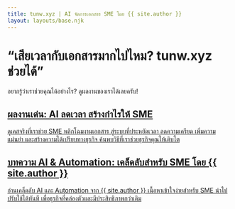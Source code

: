 ```yaml
---
title: tunw.xyz | AI จัดการเอกสาร SME โดย {{ site.author }}
layout: layouts/base.njk
---
```

<div class="hero">
  <h1>“เสียเวลากับเอกสารมากไปไหม? tunw.xyz ช่วยได้”</h1>
  <p>
    อยากรู้ว่าเราช่วยคุณได้อย่างไร? ดูผลงานของเราได้เลยครับ!
  </p>
</div>

<div class="grid">
  <a href="/projects/" class="card reveal">
    <h2>ผลงานเด่น: AI ลดเวลา สร้างกำไรให้ SME</h2>
    <p>
      ดูเคสจริงที่เราช่วย SME พลิกโฉมงานเอกสาร สู่ระบบที่ประหยัดเวลา ลดความเครียด เพิ่มความแม่นยำ และสร้างความได้เปรียบทางธุรกิจ ค้นพบวิธีที่เราช่วยธุรกิจคุณให้เติบโต
    </p>
  </a>
  <a href="/blog/" class="card reveal">
    <h2>บทความ AI & Automation: เคล็ดลับสำหรับ SME โดย {{ site.author }}</h2>
    <p>
      อ่านเคล็ดลับ AI และ Automation จาก {{ site.author }} เนื้อหาเข้าใจง่ายสำหรับ SME นำไปปรับใช้ได้ทันที เพื่อธุรกิจที่คล่องตัวและมีประสิทธิภาพกว่าเดิม
    </p>
  </a>
</div>